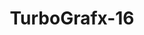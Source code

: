 ---
title: TurboGrafx-16
company: nec
logo: '<path d="M-2.48689958e-14,9 L9.906,9 L9.906,11.915 L7.007,11.915 L7.007,51.483 L3.503,51.483 L3.503,11.915 L-2.48689958e-14,11.915 L-2.48689958e-14,9 Z M18.88,48.587 L22.747,48.587 L22.747,20.865 L26.129,20.865 L26.129,48.587 C26.129,50.382 24.499,51.652 22.827,51.652 L18.88,51.652 C17.114,51.652 15.538,50.215 15.538,48.551 L15.538,20.865 L18.88,20.865 L18.88,48.587 Z M91.608,27.636 L96.773,27.636 L96.773,51.68 L89.494,51.68 C87.938,51.68 86.021,50.488 86.021,48.681 L86.021,12.336 C86.021,10.809 87.621,9.183 89.418,9.183 L93.39,9.183 C95.152,9.183 96.75,10.795 96.75,12.301 L96.75,20.911 L93.269,20.911 L93.269,12.421 L89.313,12.421 L89.313,48.708 L93.36,48.708 L93.36,30.579 L91.608,30.579 L91.608,27.636 Z M141.554,36.924 L141.554,51.497 L138.293,51.497 L138.293,23.586 C138.293,22.325 139.547,20.951 141.132,20.951 L146.508,20.951 L146.508,23.641 L141.554,23.641 L141.554,33.954 L145.633,33.954 L145.633,36.937 L141.554,36.924 Z M153.122,20.959 L156.545,20.959 L156.545,32.076 L158.478,34.019 L160.37,32.13 L160.37,20.959 L163.752,20.959 L163.752,31.536 C163.752,32.827 160.411,36.23 160.411,36.23 C160.411,36.23 163.793,39.631 163.793,41.009 L163.793,51.559 L160.611,51.559 L160.611,40.575 L158.558,38.498 L156.504,40.548 L156.504,51.559 L153.122,51.559 L153.122,41.034 C153.122,39.74 156.704,36.203 156.704,36.203 C156.704,36.203 153.122,32.839 153.122,31.483 L153.122,20.959 Z M40.787,36.993 L44.109,51.566 L40.968,51.566 L37.405,37.218 L36.197,37.218 L36.197,51.62 L32.995,51.62 L32.995,20.966 L39.941,20.966 C41.814,20.966 43.46,22.31 43.46,23.753 L43.46,33.785 C43.46,35.621 41.934,36.993 40.787,36.993 Z M40.153,33.995 L40.153,23.936 L36.317,23.936 L36.317,33.995 L40.153,33.995 Z M111.639,36.913 L114.962,51.483 L111.822,51.483 L108.257,37.136 L107.048,37.136 L107.048,51.54 L103.849,51.54 L103.849,20.883 L110.795,20.883 C112.666,20.883 114.314,22.229 114.314,23.672 L114.314,33.704 C114.314,35.539 112.787,36.913 111.639,36.913 Z M110.959,33.881 L110.959,23.822 L107.126,23.822 L107.126,33.881 L110.959,33.881 Z M60.576,37.715 C60.593,39.087 60.576,48.645 60.576,48.645 C60.576,50.635 58.916,51.559 57.436,51.559 L50.127,51.559 L50.127,20.958 L57.436,20.958 C59.021,20.958 60.576,22.107 60.576,23.873 L60.576,33.231 C60.576,34.535 59.128,35.473 59.128,35.473 C59.128,35.473 60.562,36.341 60.576,37.715 Z M57.285,48.561 L57.285,37.155 L53.45,37.155 L53.45,48.561 L57.285,48.561 Z M57.285,33.988 L57.285,23.929 L53.45,23.929 L53.45,33.988 L57.285,33.988 Z M74.575,20.732 C76.598,20.732 78.123,22.414 78.123,23.534 L78.123,48.535 C78.123,49.866 76.508,51.534 74.892,51.534 L70.754,51.534 C69.244,51.534 67.455,50.077 67.455,48.471 L67.455,23.618 C67.455,22.371 68.851,20.732 70.769,20.732 L72.642,20.732 L74.575,20.732 Z M74.695,48.375 L74.695,23.759 L70.99,23.759 L70.99,48.375 L74.695,48.375 Z M128.303,20.951 C130.238,20.951 131.504,22.091 131.505,23.921 L131.505,51.497 L128.303,51.497 L128.303,36.924 L124.257,36.924 L124.257,51.497 L121.056,51.497 L121.056,23.753 C121.056,22.52 122.173,20.951 124.077,20.951 L128.303,20.951 Z M128.211,33.898 L128.211,24.034 L124.378,24.034 L124.378,33.898 L128.211,33.898 Z M183.058,37.202 L192.969,37.202 L192.969,40.899 L183.058,40.899 L183.058,37.202 Z M184.281,20.526 C192.962,20.526 200,27.563 200,36.244 C200,44.925 192.961,51.963 184.281,51.963 C175.6,51.963 168.565,44.925 168.565,36.244 C168.565,27.563 175.6,20.526 184.281,20.526 Z M178.932,42.702 L178.932,40.927 L177.357,40.927 L177.357,29.929 L173.978,29.929 L173.978,31.732 L175.555,31.732 L175.555,40.956 L173.948,40.956 L173.948,42.702 L178.932,42.702 Z M194.687,33.279 L194.687,30.959 L193.715,29.985 L182.401,29.985 L181.339,31.046 L181.339,41.502 L182.485,42.647 L193.542,42.647 L194.687,41.502 L194.687,36.431 L193.772,35.513 L182.971,35.513 L182.971,31.675 L193.085,31.675 L193.085,33.279 L194.687,33.279 Z" />'
disc: false
cartridge: true
color: yellow-700
order: 31
---